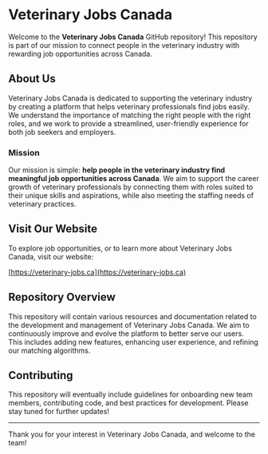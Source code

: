 # Veterinary Jobs Canada

Welcome to the **Veterinary Jobs Canada** GitHub repository! This repository is part of our mission to connect people in the veterinary industry with rewarding job opportunities across Canada.

## About Us

Veterinary Jobs Canada is dedicated to supporting the veterinary industry by creating a platform that helps veterinary professionals find jobs easily. We understand the importance of matching the right people with the right roles, and we work to provide a streamlined, user-friendly experience for both job seekers and employers.

### Mission

Our mission is simple: **help people in the veterinary industry find meaningful job opportunities across Canada**. We aim to support the career growth of veterinary professionals by connecting them with roles suited to their unique skills and aspirations, while also meeting the staffing needs of veterinary practices.

## Visit Our Website

To explore job opportunities, or to learn more about Veterinary Jobs Canada, visit our website:

[https://veterinary-jobs.ca](https://veterinary-jobs.ca)

## Repository Overview

This repository will contain various resources and documentation related to the development and management of Veterinary Jobs Canada. We aim to continuously improve and evolve the platform to better serve our users. This includes adding new features, enhancing user experience, and refining our matching algorithms.

## Contributing

This repository will eventually include guidelines for onboarding new team members, contributing code, and best practices for development. Please stay tuned for further updates!

---

Thank you for your interest in Veterinary Jobs Canada, and welcome to the team!

